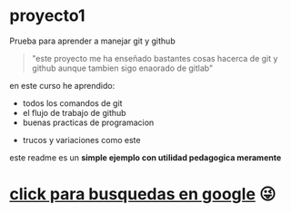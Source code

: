 # proyecto1 
Prueba para aprender a manejar git y github

>"este proyecto me ha enseñado bastantes cosas hacerca de git y github aunque tambien sigo enaorado de gitlab"

en este curso he aprendido:
* todos los comandos de git
* el flujo de trabajo de github
* buenas practicas de programacion
- trucos y variaciones como este

este readme es un **simple ejemplo con utilidad pedagogica meramente**

# [click para busquedas en google](https://bing.com) 😜